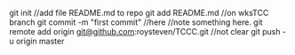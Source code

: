 git init
//add file README.md to repo
git add README.md
//on wksTCC branch
git commit -m "first commit"
//here
//note something here.
git remote add origin git@github.com:roysteven/TCCC.git //not clear
git push -u origin master

